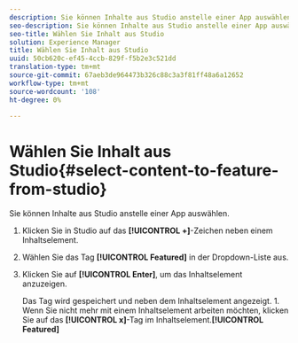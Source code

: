 ```yaml
---
description: Sie können Inhalte aus Studio anstelle einer App auswählen.
seo-description: Sie können Inhalte aus Studio anstelle einer App auswählen.
seo-title: Wählen Sie Inhalt aus Studio
solution: Experience Manager
title: Wählen Sie Inhalt aus Studio
uuid: 50cb620c-ef45-4ccb-829f-f5b2e3c521dd
translation-type: tm+mt
source-git-commit: 67aeb3de964473b326c88c3a3f81ff48a6a12652
workflow-type: tm+mt
source-wordcount: '108'
ht-degree: 0%

---
```



# Wählen Sie Inhalt aus Studio{#select-content-to-feature-from-studio}

Sie können Inhalte aus Studio anstelle einer App auswählen.

1. Klicken Sie in Studio auf das **[!UICONTROL +]**-Zeichen neben einem Inhaltselement.
1. Wählen Sie das Tag **[!UICONTROL Featured]** in der Dropdown-Liste aus.
1. Klicken Sie auf **[!UICONTROL Enter]**, um das Inhaltselement anzuzeigen.

   Das Tag wird gespeichert und neben dem Inhaltselement angezeigt. 1. Wenn Sie nicht mehr mit einem Inhaltselement arbeiten möchten, klicken Sie auf das **[!UICONTROL x]**-Tag im Inhaltselement.**[!UICONTROL Featured]**
